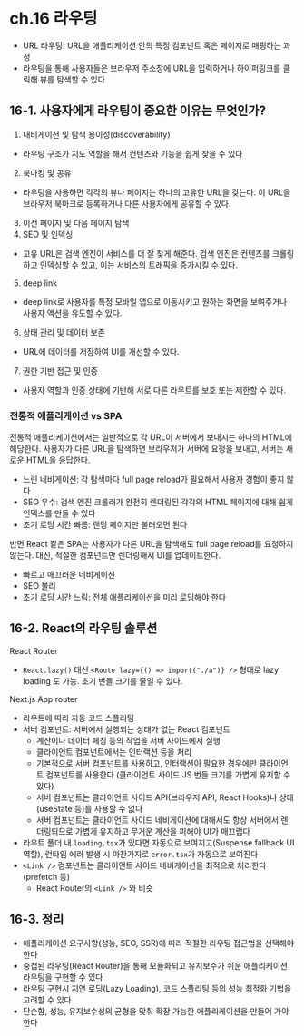 # ch.16 라우팅

- URL 라우팅: URL을 애플리케이션 안의 특정 컴포넌트 혹은 페이지로 매핑하는 과정
- 라우팅을 통해 사용자들은 브라우저 주소창에 URL을 입력하거나 하이퍼링크를 클릭해 뷰를 탐색할 수 있다

## 16-1. 사용자에게 라우팅이 중요한 이유는 무엇인가?

1. 내비게이션 및 탐색 용이성(discoverability)

- 라우팅 구조가 지도 역할을 해서 컨텐츠와 기능을 쉽게 찾을 수 있다

2. 북마킹 및 공유

- 라우팅을 사용하면 각각의 뷰나 페이지는 하나의 고유한 URL을 갖는다. 이 URL을 브라우저 북마크로 등록하거나 다른 사용자에게 공유할 수 있다.

3. 이전 페이지 및 다음 페이지 탐색
4. SEO 및 인덱싱

- 고유 URL은 검색 엔진이 서비스를 더 잘 찾게 해준다. 검색 엔진은 컨텐츠를 크롤링하고 인덱싱할 수 있고, 이는 서비스의 트래픽을 증가시킬 수 있다.

5. deep link

- deep link로 사용자를 특정 모바일 앱으로 이동시키고 원하는 화면을 보여주거나 사용자 액션을 유도할 수 있다.

6. 상태 관리 및 데이터 보존

- URL에 데이터를 저장하여 UI를 개선할 수 있다.

7. 권한 기반 접근 및 인증

- 사용자 역할과 인증 상태에 기반해 서로 다른 라우트를 보호 또는 제한할 수 있다.

### 전통적 애플리케이션 vs SPA

전통적 애플리케이션에서는 일반적으로 각 URL이 서버에서 보내지는 하나의 HTML에 해당한다. 사용자가 다른 URL을 탐색하면 브라우저가 서버에 요청을 보내고, 서버는 새로운 HTML을 응답한다.

- 느린 네비게이션: 각 탐색마다 full page reload가 필요해서 사용자 경험이 좋지 않다
- SEO 우수: 검색 엔진 크롤러가 완전히 렌더링된 각각의 HTML 페이지에 대해 쉽게 인덱스를 만들 수 있다
- 초기 로딩 시간 빠름: 랜딩 페이지만 불러오면 된다

반면 React 같은 SPA는 사용자가 다른 URL을 탐색해도 full page reload를 요청하지 않는다. 대신, 적절한 컴포넌트만 렌더링해서 UI를 업데이트한다.

- 빠르고 매끄러운 네비게이션
- SEO 불리
- 초기 로딩 시간 느림: 전체 애플리케이션을 미리 로딩해야 한다

## 16-2. React의 라우팅 솔루션

React Router

- `React.lazy()` 대신 `<Route lazy={() => import("./a")} />` 형태로 lazy loading 도 가능. 초기 번들 크기를 줄일 수 있다.

Next.js App router

- 라우트에 따라 자동 코드 스플리팅
- 서버 컴포넌트: 서버에서 실행되는 상태가 없는 React 컴포넌트
  - 계산이나 데이터 페칭 등의 작업을 서버 사이드에서 실행
  - 클라이언트 컴포넌트에서는 인터랙션 등을 처리
  - 기본적으로 서버 컴포넌트를 사용하고, 인터랙션이 필요한 경우에만 클라이언트 컴포넌트를 사용한다 (클라이언트 사이드 JS 번들 크기를 가볍게 유지할 수 있다)
  - 서버 컴포넌트는 클라이언트 사이드 API(브라우저 API, React Hooks)나 상태(useState 등)를 사용할 수 없다
  - 서버 컴포넌트는 클라이언트 사이드 네비게이션에 대해서도 항상 서버에서 렌더링되므로 가볍게 유지하고 무거운 계산을 피해야 UI가 매끄럽다
- 라우트 폴더 내 `loading.tsx`가 있다면 자동으로 보여지고(Suspense fallback UI 역할), 런타임 에러 발생 시 마찬가지로 `error.tsx`가 자동으로 보여진다
- `<Link />` 컴포넌트는 클라이언트 사이드 네비게이션을 최적으로 처리한다 (prefetch 등)
  - React Router의 `<Link />` 와 비슷

## 16-3. 정리

- 애플리케이션 요구사항(성능, SEO, SSR)에 따라 적절한 라우팅 접근법을 선택해야 한다
- 중첩된 라우팅(React Router)을 통해 모듈화되고 유지보수가 쉬운 애플리케이션 라우팅을 구현할 수 있다
- 라우팅 구현시 지연 로딩(Lazy Loading), 코드 스플리팅 등의 성능 최적화 기법을 고려할 수 있다
- 단순함, 성능, 유지보수성의 균형을 맞춰 확장 가능한 애플리케이션을 만들어 가야 한다
